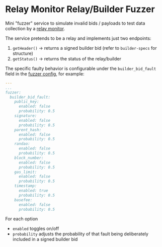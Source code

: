 # Relay Monitor Relay/Builder Fuzzer

Mini "fuzzer" service to simulate invalid bids / payloads to test data collection by a [relay monitor](https://github.com/ralexstokes/relay-monitor).

The service pretends to be a relay and implements just two endpoints:

1. `getHeader()` -> returns a signed builder bid (refer to `builder-specs` for structure)
2. `getStatus()` -> returns the status of the relay/builder

The specific faulty behavior is configurable under the `builder_bid_fault` field in the [fuzzer config](./config.example.yaml), for example:

```yaml
---
...
fuzzer:
  builder_bid_fault:
    public_key:
      enabled: false
      probability: 0.5
    signature:
      enabled: false
      probability: 0.5
    parent_hash:
      enabled: false
      probability: 0.5
    randao:
      enabled: false
      probability: 0.5
    block_number:
      enabled: false
      probability: 0.5
    gas_limit:
      enabled: false
      probability: 0.5
    timestamp:
      enabled: true
      probability: 0.5
    basefee:
      enabled: false
      probability: 0.5


```

For each option
- `enabled` toggles on/off
- `probability` adjusts the probability of that fault being deliberately included in a signed builder bid
